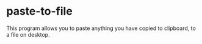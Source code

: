 # paste-to-file
This program allows you to paste anything you have copied to clipboard, to a file on desktop. 
